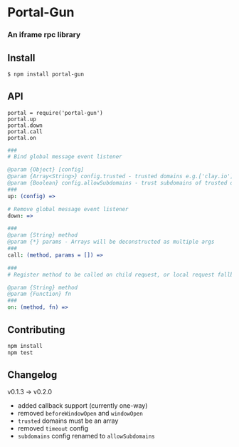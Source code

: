 # Portal-Gun

### An iframe rpc library

## Install

```bash
$ npm install portal-gun
```

## API

`portal = require('portal-gun')`  
`portal.up`  
`portal.down`  
`portal.call`  
`portal.on`  

```coffee
###
# Bind global message event listener

@param {Object} [config]
@param {Array<String>} config.trusted - trusted domains e.g.['clay.io']
@param {Boolean} config.allowSubdomains - trust subdomains of trusted domain
###
up: (config) =>
```

```coffee
# Remove global message event listener
down: =>
```

```coffee
###
@param {String} method
@param {*} params - Arrays will be deconstructed as multiple args
###
call: (method, params = []) =>
```

```coffee
###
# Register method to be called on child request, or local request fallback

@param {String} method
@param {Function} fn
###
on: (method, fn) =>
```

## Contributing

```bash
npm install
npm test
```

## Changelog

v0.1.3 -> v0.2.0

  - added callback support (currently one-way)
  - removed `beforeWindowOpen` and `windowOpen`
  - `trusted` domains must be an array
  - removed `timeout` config
  - `subdomains` config renamed to `allowSubdomains`
